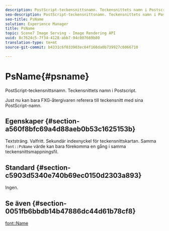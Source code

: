 ```yaml
---
description: PostScript-teckensnittsnamn. Teckensnittets namn i Postscript.
seo-description: PostScript-teckensnittsnamn. Teckensnittets namn i Postscript.
seo-title: PsName
solution: Experience Manager
title: PsName
topic: Scene7 Image Serving - Image Rendering API
uuid: 8c7624c5-7f34-4128-abb7-94c007669b80
translation-type: tm+mt
source-git-commit: b4331c6f033903ec64f168da0b739927c6066710

---
```



# PsName{#psname}

PostScript-teckensnittsnamn. Teckensnittets namn i Postscript.

Just nu kan bara FXG-återgivaren referera till teckensnitt med sina PostScript-namn.

## Egenskaper {#section-a560f8bfc69a4d88aeb0b53c1625153b}

Textsträng. Valfritt. Sekundär indexnyckel för teckensnittskartan. Samma `font::PsName` värde kan bara förekomma en gång i samma teckensnittsmappningsfil.

## Standard {#section-c5903d5340e740b69ec0150d2303a893}

Ingen.

## Se även {#section-0051fb6bbdb14b47886dc44d61b78cf8}

[font::Name](/help/aem-is-ir-api/is-api/image-catalog/image-serving-api-ref/c-image-catalog-reference/c-font-map-reference/r-name-font.md)
